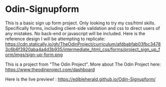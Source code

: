 # Odin-Signupform
This is a basic sign up form project. Only looking to try my css/html skills. Specifically forms, including client-side validation and css to direct users of any mistakes. No back-end or javascript will be included.
Here is the reference design I will be attempting to replicate: 
https://cdn.statically.io/gh/TheOdinProject/curriculum/afdbabfab03fbc34783c6b6f3920aba4a4d3b935/intermediate_html_css/forms/project_sign_up_form/imgs/sign-up-form.png


This is a project from "The Odin Project". More about The Odin Project here: https://www.theodinproject.com/dashboard

Here is the live preview! : https://edibleherald.github.io/Odin-Signupform/
